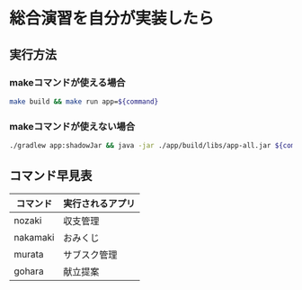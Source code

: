 # 総合演習を自分が実装したら

## 実行方法

### makeコマンドが使える場合

``` bash
make build && make run app=${command}
```

### makeコマンドが使えない場合

``` bash
./gradlew app:shadowJar && java -jar ./app/build/libs/app-all.jar ${command}
```

## コマンド早見表

| コマンド     | 実行されるアプリ |
|----------|----------|
| nozaki   | 収支管理     |
| nakamaki | おみくじ     |
| murata   | サブスク管理   |
| gohara   | 献立提案     |
